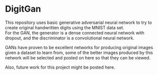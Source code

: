 # DigitGan
This repository uses basic generative adversarial neural network to try to create original handwritten digits using the MNIST data set.  
For the GAN, the generator is a dense connected neural network with dropout, and the discriminator is a convolutional neural network.

GANs have proven to be excellent networks for producing original images given a dataset to learn from, some of the better images produced
by this network will be selected and posted on here so that they can be viewed.

Also, future work for this project might be posted here.


